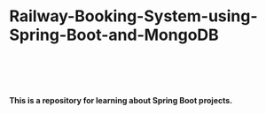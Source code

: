 <h1>Railway-Booking-System-using-Spring-Boot-and-MongoDB<h1><br>
<h4>This is a repository for learning about Spring Boot projects.<h4>

